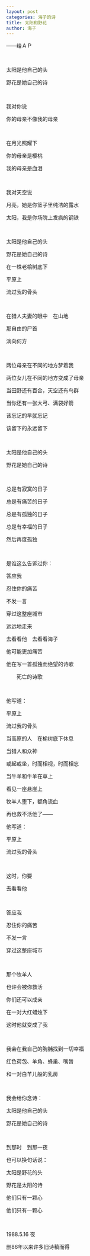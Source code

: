 ```yaml
---
layout: post
categories: 海子的诗
title: 太阳和野花
author: 海子
---
```


——给ＡＰ

&nbsp;

太阳是他自己的头

野花是她自己的诗

&nbsp;

我对你说

你的母亲不像我的母亲

&nbsp;

在月光照耀下

你的母亲是樱桃

我的母亲是血泪

&nbsp;

我对天空说

月亮，她是你篮子里纯洁的露水

太阳，我是你场院上发疯的钢铁

&nbsp;

太阳是他自己的头

野花是她自己的诗

在一株老榆树底下

平原上

流过我的骨头

&nbsp;

在猎人夫妻的眼中　在山地

那自由的尸首

淌向何方

&nbsp;

两位母亲在不同的地方梦着我

两位女儿在不同的地方变成了母亲

当田野还有百合，天空还有鸟群

当你还有一张大弓、满袋好箭

该忘记的早就忘记

该留下的永远留下

&nbsp;

太阳是他自己的头

野花是她自己的诗

&nbsp;

总是有寂寞的日子

总是有痛苦的日子

总是有孤独的日子

总是有幸福的日子

然后再度孤独

&nbsp;

是谁这么告诉过你：

答应我

忍住你的痛苦

不发一言

穿过这整座城市

远远地走来

去看看他　去看看海子

他可能更加痛苦

他在写一首孤独而绝望的诗歌

　　死亡的诗歌

&nbsp;

他写道：

平原上

流过我的骨头

当高原的人　在榆树底下休息

当猎人和众神

或起或坐，时而相视，时而相忘

当牛羊和牛羊在草上

看见一座悬崖上

牧羊人堕下，额角流血

再也救不活他了——

他写道：

平原上

流过我的骨头

&nbsp;

这时，你要

去看看他

&nbsp;

答应我

忍住你的痛苦

不发一言

穿过这整座城市

&nbsp;

那个牧羊人

也许会被你救活

你们还可以成亲

在一对大红蜡烛下

这时他就变成了我

&nbsp;

我会在我自己的胸脯找到一切幸福

红色荷包、羊角、蜂巢、嘴唇

和一对白羊儿般的乳房

&nbsp;

我会给你念诗：

太阳是他自己的头

野花是她自己的诗

&nbsp;

到那时　到那一夜

也可以换句话说：

太阳是野花的头

野花是太阳的诗

他们只有一颗心

他们只有一颗心

&nbsp;

1988.5.16 夜

删86年以来许多旧诗稿而得

